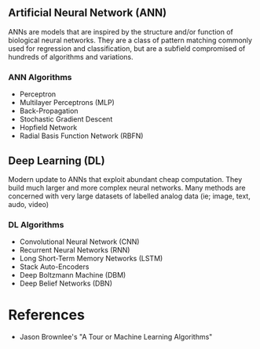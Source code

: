 ## Artificial Neural Network (ANN)
ANNs are models that are inspired by the structure and/or function of biological neural networks. They are a class of pattern matching commonly used for regression and classification, but are a subfield compromised of hundreds of algorithms and variations. 
### ANN Algorithms
- Perceptron
- Multilayer Perceptrons (MLP)
- Back-Propagation
- Stochastic Gradient Descent
- Hopfield Network
- Radial Basis Function Network (RBFN)

## Deep Learning (DL)
Modern update to ANNs that exploit abundant cheap computation. They build much larger and more complex neural networks. Many methods are concerned with very large datasets of labelled analog data (ie; image, text, audo, video)
### DL Algorithms
- Convolutional Neural Network (CNN)
- Recurrent Neural Networks (RNN)
- Long Short-Term Memory Networks (LSTM)
- Stack Auto-Encoders
- Deep Boltzmann Machine (DBM)
- Deep Belief Networks (DBN)

# References
- Jason Brownlee's "A Tour or Machine Learning Algorithms"
